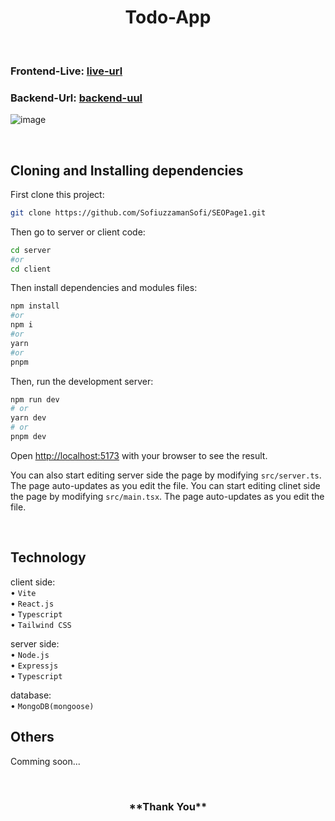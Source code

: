 <h1 align="center">
Todo-App
</h1>

<br/>

### Frontend-Live: [live-url](https://todo-seo-page1.vercel.app)

### Backend-Url: [backend-uul](https://prayer-todo-server-via-cli.vercel.app)

![image](https://github.com/SofiuzzamanSofi/SEOPage1/assets/108426827/07ee42fc-58f8-409a-8083-01c55db868b1)

<br/>

## Cloning and Installing dependencies

First clone this project:

```bash
git clone https://github.com/SofiuzzamanSofi/SEOPage1.git
```
Then go to server or client code:

```bash
cd server
#or
cd client
```

Then install dependencies and modules files:

```bash
npm install
#or
npm i
#or
yarn
#or
pnpm
```

Then, run the development server:

```bash
npm run dev
# or
yarn dev
# or
pnpm dev
```

Open [http://localhost:5173](http://localhost:5173) with your browser to see the result.

You can also start editing server side the page by modifying `src/server.ts`. The page auto-updates as you edit the file.
You can start editing clinet side the page by modifying `src/main.tsx`. The page auto-updates as you edit the file.

<br/>

## Technology


client side:
<br> • `Vite`
<br> • `React.js`
<br> • `Typescript`
<br> • `Tailwind CSS`

server side:
<br> • `Node.js`
<br> • `Expressjs`
<br> • `Typescript`

database:
<br> • `MongoDB(mongoose)`

## Others

Comming soon...

<br/>

<h3 align="center">
**Thank You**
</h3>
